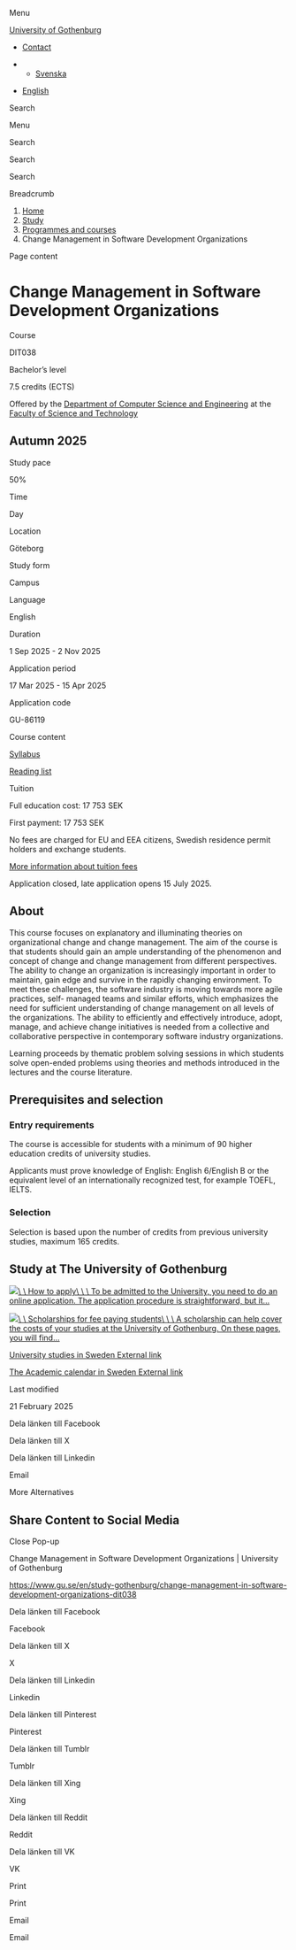 Menu

[University of Gothenburg](https://www.gu.se/en)

- [Contact](https://www.gu.se/en/contact)

- - [Svenska](https://www.gu.se/studera/hitta-utbildning/forandringsledning-i-mjukvaruutveckling-dit038)
- [English](https://www.gu.se/en/study-gothenburg/change-management-in-software-development-organizations-dit038)

Search


Menu


Search


Search

Search

Breadcrumb

1. [Home](https://www.gu.se/en)
2. [Study](https://www.gu.se/en/study-in-gothenburg)
3. [Programmes and courses](https://www.gu.se/en/study-in-gothenburg/study-options)
4. Change Management in Software Development Organizations


Page content

# Change Management in Software Development Organizations

Course


DIT038


Bachelor’s level



7.5 credits (ECTS)




Offered by the
[Department of Computer Science and Engineering](https://www.gu.se/en/computer-science-engineering)
at the
[Faculty of Science and Technology](https://www.gu.se/en/science-and-technology)

## Autumn 2025

Study pace


50%

Time


Day

Location


Göteborg

Study form


Campus

Language


English

Duration


1 Sep 2025
\- 2 Nov 2025

Application period


17 Mar 2025
\- 15 Apr 2025

Application code


GU-86119

Course content


[Syllabus](https://www.gu.se/en/study-gothenburg/change-management-in-software-development-organizations-dit038/syllabus/192d9c51-bd44-11ef-af97-313f01b84cd1)

[Reading list](https://www.gu.se/en/study-gothenburg/change-management-in-software-development-organizations-dit038/reading-list/1e269fb6-bd47-11ef-af97-313f01b84cd1)

Tuition


Full education cost: 17 753 SEK

First payment: 17 753 SEK

No fees are charged for EU and EEA citizens, Swedish residence permit holders and exchange students.

[More information about tuition fees](https://www.gu.se/en/study-in-gothenburg/apply/tuition-fees)

Application closed, late application opens 15 July 2025.


## About

This course focuses on explanatory and illuminating theories on organizational change and change management. The aim of the course is that students should gain an ample understanding of the phenomenon and concept of change and change management from different perspectives. The ability to change an organization is increasingly important in order to maintain, gain edge and survive in the rapidly changing environment. To meet these challenges, the software industry is moving towards more agile practices, self- managed teams and similar efforts, which emphasizes the need for sufficient understanding of change management on all levels of the organizations. The ability to efficiently and effectively introduce, adopt, manage, and achieve change initiatives is needed from a collective and collaborative perspective in contemporary software industry organizations.

Learning proceeds by thematic problem solving sessions in which students solve open-ended problems using theories and methods introduced in the lectures and the course literature.

## Prerequisites and selection

### Entry requirements

The course is accessible for students with a minimum of 90 higher education credits of university studies.

Applicants must prove knowledge of English: English 6/English B or the equivalent level of an internationally recognized test, for example TOEFL, IELTS.

### Selection

Selection is based upon the number of credits from previous university studies, maximum 165 credits.

## Study at The University of Gothenburg

[![](https://www.gu.se/sites/default/files/dynamic-image/dynamic_image_2188_218/public/2020-03/cytonn-photography-ZJEKICY5EXY-unsplash.jpg?media_id=2553&width=1904&height=208)\\
\\
How to apply\\
\\
\\
To be admitted to the University, you need to do an online application. The application procedure is straightforward, but it…](https://www.gu.se/en/study-in-gothenburg/apply)

[![](https://www.gu.se/sites/default/files/dynamic-image/dynamic_image_2188_218/public/2024-01/GU-7.jpg?media_id=95188&width=1904&height=208)\\
\\
Scholarships for fee paying students\\
\\
\\
A scholarship can help cover the costs of your studies at the University of Gothenburg. On these pages, you will find…](https://www.gu.se/en/study-in-gothenburg/apply/scholarships-for-fee-paying-students)

[University studies in Sweden External link](https://www.gu.se/en/study-in-gothenburg/before-you-arrive/university-studies-in-sweden "External link")

[The Academic calendar in Sweden External link](https://www.gu.se/en/study-in-gothenburg/when-you-are-here/academic-calendar "External link")

Last modified


21 February 2025

Dela länken till Facebook

Dela länken till X

Dela länken till Linkedin

Email

More Alternatives

## Share Content to Social Media

Close Pop-up

Change Management in Software Development Organizations \| University of Gothenburg

https://www.gu.se/en/study-gothenburg/change-management-in-software-development-organizations-dit038

Dela länken till Facebook

Facebook

Dela länken till X

X

Dela länken till Linkedin

Linkedin

Dela länken till Pinterest

Pinterest

Dela länken till Tumblr

Tumblr

Dela länken till Xing

Xing

Dela länken till Reddit

Reddit

Dela länken till VK

VK

Print

Print

Email

Email